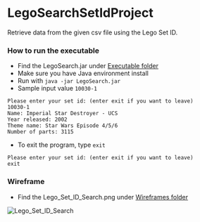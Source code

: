 # LegoSearchSetIdProject
Retrieve data from the given csv file using the Lego Set ID.

### How to run the executable

- Find the LegoSearch.jar under [Executable folder](https://github.com/ArielWangX/LegoSearchSetIdProject/tree/main/ExecutableJar)
- Make sure you have Java environment install
- Run with `java -jar LegoSearch.jar`
- Sample input value `10030-1`
```
Please enter your set id: (enter exit if you want to leave)
10030-1
Name: Imperial Star Destroyer - UCS
Year released: 2002
Theme name: Star Wars Episode 4/5/6
Number of parts: 3115
```
- To exit the program, type `exit`
```
Please enter your set id: (enter exit if you want to leave)
exit
```


### Wireframe
- Find the Lego_Set_ID_Search.png under [Wireframes folder](https://github.com/ArielWangX/LegoSearchSetIdProject/tree/main/Wireframes)

![Lego_Set_ID_Search](https://user-images.githubusercontent.com/109891752/188306303-3ed41fd8-352a-4be6-8ea3-c32ce4bf9e29.png)
